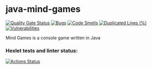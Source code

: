 # java-mind-games

[![Quality Gate Status](https://sonarcloud.io/api/project_badges/measure?project=Feoor_java-project-61&metric=alert_status)](https://sonarcloud.io/summary/new_code?id=Feoor_java-project-61)
[![Bugs](https://sonarcloud.io/api/project_badges/measure?project=Feoor_java-project-61&metric=bugs)](https://sonarcloud.io/summary/new_code?id=Feoor_java-project-61)
[![Code Smells](https://sonarcloud.io/api/project_badges/measure?project=Feoor_java-project-61&metric=code_smells)](https://sonarcloud.io/summary/new_code?id=Feoor_java-project-61)
[![Duplicated Lines (%)](https://sonarcloud.io/api/project_badges/measure?project=Feoor_java-project-61&metric=duplicated_lines_density)](https://sonarcloud.io/summary/new_code?id=Feoor_java-project-61)
[![Vulnerabilities](https://sonarcloud.io/api/project_badges/measure?project=Feoor_java-project-61&metric=vulnerabilities)](https://sonarcloud.io/summary/new_code?id=Feoor_java-project-61)

Mind Games is a console game written in Java

### Hexlet tests and linter status:
[![Actions Status](https://github.com/Feoor/java-project-61/actions/workflows/hexlet-check.yml/badge.svg)](https://github.com/Feoor/java-project-61/actions)
